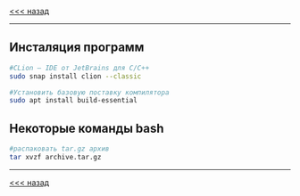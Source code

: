 [<<< назад](../../README.md)
***
## Инсталяция программ


```bash
#CLion — IDE от JetBrains для С/С++
sudo snap install clion --classic

#Установить базовую поставку компилятора
sudo apt install build-essential
```

## Некоторые команды bash
```bash
#распаковать tar.gz архив
tar xvzf archive.tar.gz
```
---
[<<< назад](../../README.md)
